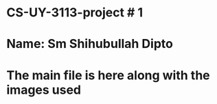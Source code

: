 # CS-UY-3113-project # 1
# Name: Sm Shihubullah Dipto
# The main file is here along with the images used

